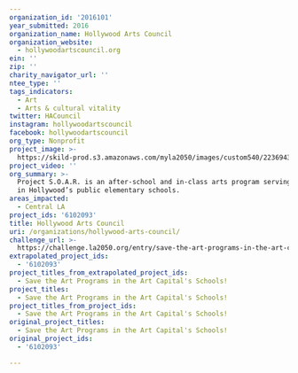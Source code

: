 ```yaml
---
organization_id: '2016101'
year_submitted: 2016
organization_name: Hollywood Arts Council
organization_website:
  - hollywoodartscouncil.org
ein: ''
zip: ''
charity_navigator_url: ''
ntee_type: ''
tags_indicators:
  - Art
  - Arts & cultural vitality
twitter: HACouncil
instagram: hollywoodartscouncil
facebook: hollywoodartscouncil
org_type: Nonprofit
project_image: >-
  https://skild-prod.s3.amazonaws.com/myla2050/images/custom540/2236943265741-team89.jpg
project_video: ''
org_summary: >-
  Project S.O.A.R. is an after-school and in-class arts program serving children
  in Hollywood’s public elementary schools.
areas_impacted:
  - Central LA
project_ids: '6102093'
title: Hollywood Arts Council
uri: /organizations/hollywood-arts-council/
challenge_url: >-
  https://challenge.la2050.org/entry/save-the-art-programs-in-the-art-capitals-schools!
extrapolated_project_ids:
  - '6102093'
project_titles_from_extrapolated_project_ids:
  - Save the Art Programs in the Art Capital's Schools!
project_titles:
  - Save the Art Programs in the Art Capital's Schools!
project_titles_from_project_ids:
  - Save the Art Programs in the Art Capital's Schools!
original_project_titles:
  - Save the Art Programs in the Art Capital's Schools!
original_project_ids:
  - '6102093'

---
```

